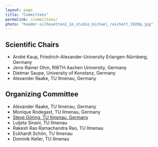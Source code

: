 ```yaml
---
layout: page
title: "Committees"
permalink: /committees/
photo: "header-silhouetten2_im_studio_michael_reichelt_1920q.jpg"
---
```


## Scientific Chairs

* André Kaup, Friedrich-Alexander-University Erlangen-Nürnberg, Germany
* Jens-Rainer Ohm, RWTH Aachen University, Germany
* Dietmar Saupe, University of Konstanz, Germany
* Alexander Raake, TU Ilmenau, Germany


## Organizing Committee

* Alexander Raake, TU Ilmenau, Germany
* Monique Rodegast, TU Ilmenau, Germany
* [Steve Göring, TU Ilmenau, Germany](https://www.tu-ilmenau.de/universitaet/fakultaeten/fakultaet-elektrotechnik-und-informationstechnik/profil/institute-und-fachgebiete/fachgebiet-audiovisuelle-technik/team-fachgebiet-audiovisuelle-technik/steve-goering)
* Luljeta Sinani, TU Ilmenau
* Rakesh Rao Ramachandra Rao, TU Ilmenau
* Eckhardt Schön, TU Ilmenau 
* Dominik Keller, TU Ilmenau

